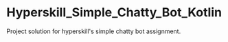 # Hyperskill_Simple_Chatty_Bot_Kotlin
Project solution for hyperskill's simple chatty bot assignment.
